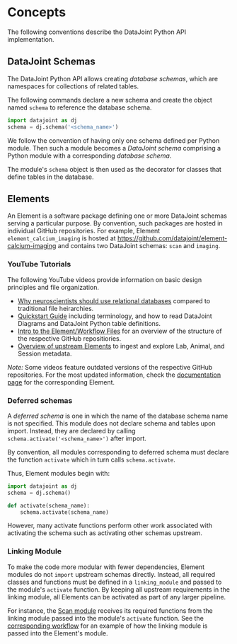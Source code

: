# Concepts

The following conventions describe the DataJoint Python API implementation. 

## DataJoint Schemas

The DataJoint Python API allows creating _database schemas_, which are namespaces for collections of related tables.

The following commands declare a new schema and create the object named `schema` to reference the database schema.

```python
import datajoint as dj
schema = dj.schema('<schema_name>')
```

We follow the convention of having only one schema defined per Python module.
Then such a module becomes a _DataJoint schema_ comprising a Python module with a corresponding _database schema_.

The module's `schema` object is then used as the decorator for classes that define tables in the database.

## Elements

An Element is a software package defining one or more DataJoint schemas serving a particular purpose.
By convention, such packages are hosted in individual GitHub repositories.
For example, Element `element_calcium_imaging` is hosted at https://github.com/datajoint/element-calcium-imaging
and contains two DataJoint schemas: `scan` and `imaging`.

### YouTube Tutorials

The following YouTube videos provide information on basic design principles and file organization.

- [Why neuroscientists should use relational databases](https://www.youtube.com/watch?v=q-PMUSC5P5o) 
  compared to traditional file heirarchies.
- [Quickstart Guide](https://www.youtube.com/watch?v=5R-qnz37BKU) including 
  terminology, and how to read DataJoint Diagrams and DataJoint Python table 
  definitions.
- [Intro to the Element/Workflow Files](https://www.youtube.com/watch?v=tat9MSjkH_U)
  for an overview of the structure of the respective GitHub repositiories.
- [Overview of upstream Elements](https://www.youtube.com/watch?v=NRqpKNoHEY0) to 
  ingest and explore Lab, Animal, and Session metadata. 

*Note:* Some videos feature outdated versions of the respective GitHub 
repositories. For the most updated information, check the 
[documentation page](datajoint.com/docs/elements) for the corresponding Element.

### Deferred schemas

A _deferred schema_ is one in which the name of the database schema name is not specified.
This module does not declare schema and tables upon import.
Instead, they are declared by calling `schema.activate('<schema_name>')` after import.

By convention, all modules corresponding to deferred schema must declare the function `activate` which in turn calls `schema.activate`.

Thus, Element modules begin with:

```python
import datajoint as dj
schema = dj.schema()

def activate(schema_name):
	schema.activate(schema_name)
```

However, many activate functions perform other work associated with activating the schema such as activating other schemas upstream.

### Linking Module

To make the code more modular with fewer dependencies, Element modules do not `import` upstream schemas directly. 
Instead, all required classes and functions must be defined in a `linking_module` and passed to the module's `activate` function. By keeping all upstream requirements in the linking module, all Elements can be activated as part of any larger pipeline.

For instance, the [Scan module](https://github.com/datajoint/element-calcium-imaging/blob/main/element_calcium_imaging/scan.py) receives
its required functions from the linking module passed into the module's `activate` function.
See the [corresponding workflow](https://github.com/datajoint/workflow-calcium-imaging/blob/main/workflow_calcium_imaging/pipeline.py) for an example of how the linking module is passed into the Element's module.
